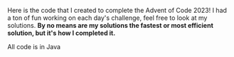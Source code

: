 Here is the code that I created to complete the Advent of Code 2023!
I had a ton of fun working on each day's challenge, feel free to look at my solutions. 
**By no means are my solutions the fastest or most efficient solution, but it's how I completed it.**

All code is in Java
